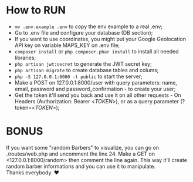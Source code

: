 # How to RUN

* ```mv .env.example .env``` to copy the env example to a real .env;
* Go to .env file and configure your database (DB section);
* If you want to use coordinates, you might put your Google Geolocation API key on variable MAPS_KEY on .env file;
* ```composer install``` or ```php composer.phar install``` to install all needed libraries;
* ```php artisan jwt:secret``` to generate the JWT secret key;
* ```php artisan migrate``` to create database tables and colums;
* ```php -S 127.0.0.1:8000 -t public``` to start the server;
* Make a POST on <a>127.0.0.1:8000/user</a> with query parameters: name, email, password and password_confirmation - to create your user;
* Get the token it'll send you back and use it on all other requests - On Headers (Authorization: Bearer <_TOKEN_>), or as a query parameter (?token=<_TOKEN_>);

# BONUS

If you want some "random Barbers" to visualize, you can go on ./routes/web.php and uncomment the line 24. Make a GET on <127.0.0.1:8000/random> then comment the line again. This way it'll create random barber informations and you can use it to manipulate.
<br>
Thanks everybody. ❤️
